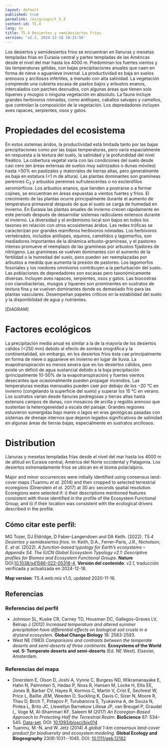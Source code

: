 ```yaml
---
layout: default
published: true
permalink: /es/groups/t_5_4
content-id: T5.4
lang: es
title: T5.4 Desiertos y semidesiertos fríos
version: 'v2.1, 2024-12-18 18:33:56'
---
```


Los desiertos y semidesiertos fríos se encuentran en llanuras y mesetas templadas frías en Eurasia central y partes templadas de las Américas desde el nivel del mar hasta los 4000 m. Predominan los fuertes vientos y las temperaturas gélidas, con bajas precipitaciones anuales que caen en forma de nieve o aguanieve invernal. La productividad es baja en suelos arenosos y arcillosos infértiles, a menudo con alta salinidad. La vegetación comprende una cubierta escasa de pastos bajos y arbustos enanos, intercalados con parches desnudos, con algunas áreas que tienen solo líquenes y musgos o ninguna vegetación en absoluto. La fauna incluye grandes herbívoros nómadas, como antílopes, caballos salvajes y camellos, que controlan la composición de la vegetación. Los depredadores incluyen aves rapaces, serpientes, osos y gatos.

# Propiedades del ecosistema
 
En estos sistemas áridos, la productividad está limitada tanto por las bajas precipitaciones como por las bajas temperaturas, pero varía espacialmente en respuesta a la textura del suelo, la salinidad y la profundidad del nivel freático. La cobertura vegetal varía con las condiciones del suelo desde casi cero (en áreas extensas de suelos muy salinizados o dunas móviles) hasta >50% en pastizales y matorrales de tierras altas, pero generalmente es baja en estatura (<1 m de altura). Las plantas dominantes son gramíneas perennes C<sub>3</sub> y arbustos perennes sufrutescentes o no esclerófilos xeromórficos. Los arbustos enanos, que tienden a postrarse o a formar cojines, se encuentran en áreas expuestas a vientos fuertes y fríos. El crecimiento de las plantas ocurre principalmente durante el aumento de temperatura primaveral después de que el suelo se carga de humedad en invierno. En Eurasia las plantas anuales de invierno crecen rápidamente en este período después de desarrollar sistemas radiculares extensos durante el invierno. La diversidad y el endemismo local son bajos en todos los taxones en relación con otros ecosistemas áridos. Las redes tróficas se caracterizan por grandes mamíferos herbívoros nómadas. Los herbívoros vertebrados, incluidos antílopes, equinos, camélidos y lagomorfos, son mediadores importantes de la dinámica arbusto-gramíneas, y el pastoreo intenso promueve el reemplazo de las gramíneas por arbustos fijadores de nitrógeno. Las gramíneas se vuelven dominantes con el aumento de la fertilidad o la humedad del suelo, pero pueden ser reemplazadas por arbustos a medida que aumenta la presión de pastoreo. Los lagomorfos fosoriales y los roedores omnívoros contribuyen a la perturbación del suelo. Las poblaciones de depredadores son escasas pero taxonómicamente diversas. Incluyen aves rapaces, serpientes, osos y gatos. Las biocostras con cianobacterias, musgos y líquenes son prominentes en sustratos de textura fina y se vuelven dominantes donde es demasiado frío para las plantas vasculares. Desempeñan papeles críticos en la estabilidad del suelo y la disponibilidad de agua y nutrientes.

[DIAGRAM]

# Factores ecológicos
 
La precipitación media anual es similar a la de la mayoría de los desiertos cálidos (<250 mm) debido al efecto de sombra orográfica y la continentalidad, sin embargo, en los desiertos fríos ésta cae principalmente en forma de nieve o aguanieve en invierno en lugar de lluvia. La evapotranspiración es menos severa que en los desiertos cálidos, pero existe un déficit de agua sustancial debido a la baja precipitación (principalmente 10-50% de la evapotranspiración) y fuertes vientos desecantes que ocasionalmente pueden propagar incendios. Las temperaturas medias mensuales pueden caer por debajo de los −20 °C en invierno (congelando la superficie del suelo) y superar los 15 °C en verano. Los sustratos varían desde llanuras pedregosas y tierras altas hasta extensos campos de dunas, con mosaicos de arcilla y regolito arenoso que sustentan la heterogeneidad a escala del paisaje. Grandes regiones estuvieron sumergidas bajo mares o lagos en eras geológicas pasadas con sistemas de drenaje internos que dejaron legados significativos de salinidad en algunas áreas de tierras bajas, especialmente en sustratos arcillosos.
 
# Distribution
 
Llanuras y mesetas templadas frías desde el nivel del mar hasta los 4000 m de altitud en Eurasia central, América del Norte occidental y Patagonia. Los desiertos extremadamente fríos se ubican en el bioma polar/alpino.

Major and minor occurrences were initially identified using consensus land-cover maps (Tuanmu _et al._ 2014) and then cropped to selected terrestrial ecoregions (Dinerstein _et al._ 2017) at 30 arc seconds spatial resolution. Ecoregions were selected if: i) their descriptions mentioned features consistent with those identified in the profile of the Ecosystem Functional Group; and ii) if their location was consistent with the ecological drivers described in the profile.

## Cómo citar este perfil:

MG Tozer, DJ Eldridge, D Faber-Langendoen and DA Keith. (2022). *T5.4 Desiertos y semidesiertos fríos*. In: Keith, D.A., Ferrer-Paris, J.R., Nicholson, E. *et al.* (2022). *A function-based typology for Earth’s ecosystems – Appendix S4. The IUCN Global Ecosystem Typology v2.1: Descriptive profiles for Biomes and Ecosystem Functional Groups*. **Nature** DOI:[10.1038/s41586-022-05318-4](https://doi.org/10.1038/s41586-022-05318-4).
**Versión del contenido**: v2.1, traducción verificada y actualizada en 2024-12-18.

**Map version**: T5.4.web.mix v1.0, updated 2020-11-16.

## Referencias

### Referencias del perfil
* Johnson SL, Kuske CR, Carney TD, Housman DC, Gallegos-Graves LV, Belnap J  (2012) *Increased temperature and altered summer precipitation have differential effects on biological soil crusts in a dryland ecosystem*. **Global Change Biology** 18: 2583-2593.
* West NE  (1983) *Comparisons and contrasts between the temperate deserts and semi-deserts of three continents*. **Ecosystems of the World vol. 5: Temperate deserts and semi-deserts** (Ed. NE West). Elsevier, Amsterdam.

### Referencias del mapa
* Dinerstein E, Olson D, Joshi A, Vynne C, Burgess ND, Wikramanayake E, Hahn N, Palminteri S, Hedao P, Noss R, Hansen M, Locke H, Ellis EE, Jones B, Barber CV, Hayes R, Kormos C, Martin V, Crist E, Sechrest W, Price L, Baillie JEM, Weeden D, Suckling K, Davis C, Sizer N, Moore R, Thau D, Birch T, Potapov P, Turubanova S, Tyukavina A, de Souza N, Pintea L, Brito JC, Llewellyn Barnekow Lillesø JP, van Breugel P, Graudal L, Voge M, Al-Shammari KF, Saleem M  (2017) *An Ecoregion-Based Approach to Protecting Half the Terrestrial Realm*. **BioScience** 67: 534–545. [Data-set](https://ecoregions2017.appspot.com/). DOI: [10.1093/biosci/bix014](http://doi.org/10.1093/biosci/bix014)
* Tuanmu, M.-N. and W. Jetz (2014) *A global 1-km consensus land-cover product for biodiversity and ecosystem modeling*. **Global Ecology and Biogeography** 23(9):1031--1045. DOI: [10.1111/geb.12182](http://doi.org/10.1111/geb.12182)
